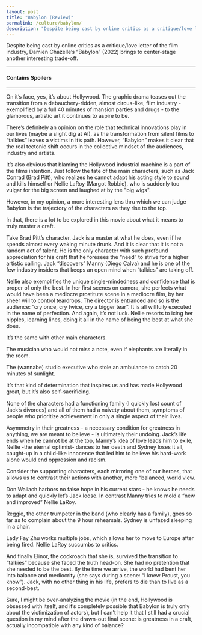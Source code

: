 ```yaml
---           
layout: post
title: "Babylon (Review)"
permalink: /culture/babylon/
description: "Despite being cast by online critics as a critique/love letter of the film industry, Damien Chazelle’s “Babylon” brings to light another interesting trade-off."
---
```


Despite being cast by online critics as a critique/love letter of the film industry, Damien Chazelle’s “Babylon” (2022) brings to center-stage another interesting trade-off. 

---

#### Contains Spoilers

---

On it’s face, yes, it’s about Hollywood. The graphic drama teases out the transition from a debauchery-ridden, almost circus-like, film industry - exemplified by a full 40 minutes of mansion parties and drugs - to the glamorous, artistic art it continues to aspire to be. 

There’s definitely an opinion on the role that technical innovations play in our lives (maybe a slight dig at AI), as the transformation from silent films to “talkies” leaves a victims in it’s path. However, “Babylon” makes it clear that the real tectonic shift occurs in the collective mindset of the audiences, industry and artists. 

It’s also obvious that blaming the Hollywood industrial machine is a part of the films intention. Just follow the fate of the main characters, such as Jack Conrad (Brad Pitt), who realizes he cannot adapt his acting style to sound and kills himself or Nellie LaRoy (Margot Robbie), who is suddenly too vulgar for the big screen and laughed at by the "big wigs". 

However, in my opinion, a more interesting lens thru which we can judge Babylon is the trajectory of the characters as they rise to the top.

In that, there is a lot to be explored in this movie about what it means to truly master a craft. 

Take Brad Pitt’s character. Jack is a master at what he does, even if he spends almost every waking minute drunk. And it is clear that it is not a random act of talent. He is the only character with such profound appreciation for his craft that he foresees the “need” to strive for a higher artistic calling. Jack “discovers” Manny (Diego Calva) and he is one of the few industry insiders that keeps an open mind when “talkies” are taking off. 

Nellie also exemplifies the unique single-mindedness and confidence that is proper of only the best. In her first scenes on camera, she perfects what would have been a mediocre prostitute scene in a mediocre film, by her sheer will to control teardrops. The director is entranced and so is the audience: “cry once, cry twice, cry a bigger tear”. It is all willfully executed in the name of perfection. And again, it’s not luck. Nellie resorts to icing her nipples, learning lines, doing it all in the name of being the best at what she does. 

It’s the same with other main characters. 

The musician who would not miss a note, even if elephants are literally in the room. 

The (wannabe) studio executive who stole an ambulance to catch 20 minutes of sunlight. 

It’s that kind of determination that inspires us and has made Hollywood great, but it’s also self-sacrificing.

None of the characters had a functioning family (I quickly lost count of Jack’s divorces) and all of them had a naivety about them, symptoms of people who prioritize achievement in only a single aspect of their lives. 

Asymmetry in their greatness - a necessary condition for greatness in anything, we are meant to believe - is ultimately their undoing. Jack’s life ends when he cannot be at the top, Manny’s idea of love leads him to exile, Nellie -the eternal optimist- dances to her death and Sydney loses it all, caught-up in a child-like innocence that led him to believe his hard-work alone would end oppression and racism. 

Consider the supporting characters, each mirroring one of our heroes, that allows us to contrast their actions with another, more “balanced, world view. 

Don Wallach harbors no false hope in his current stars - he knows he needs to adapt and quickly let’s Jack loose. In contrast Manny tries to mold a “new and improved” Nellie LaRoy. 

Reggie, the other trumpeter in the band (who clearly has a family), goes so far as to complain about the 9 hour rehearsals. Sydney is unfazed sleeping in a chair.  

Lady Fay Zhu works multiple jobs, which allows her to move to Europe after being fired. Nellie LaRoy succumbs to critics.

And finally Elinor, the cockroach that she is, survived the transition to “talkies” because she faced the truth head-on. She had no pretention that she needed to be the best. By the time we arrive, the world had bent her into balance and mediocrity (she says during a scene: “I knew Proust, you know”). Jack, with no other thing in his life, prefers to die than to live as a second-best. 

Sure, I might be over-analyzing the movie (in the end, Hollywood is obsessed with itself, and it’s completely possible that Babylon is truly only about the victimization of actors), but I can't help it that I still had a crucial question in my mind after the drawn-out final scene: is greatness in a craft, actually incompatible with any kind of balance?
